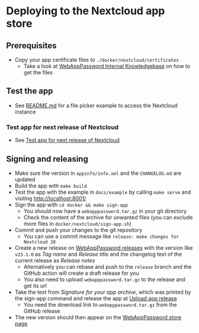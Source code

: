 # Deploying to the Nextcloud app store

## Prerequisites

- Copy your app certificate files to `./docker/nextcloud/certificates`
    - Take a look at [WebAppPassword Internal Knowledgebase](https://gitlab.tugraz.at/vpu-private/vpu-docs-private/-/tree/main/docs/projects/webapppassword)
      on how to get the files

## Test the app

- See [README.md](../README.md#Example) for a file picker example to access the Nextcloud instance

### Test app for next release of Nextcloud

- See [Test app for next release of Nextcloud](development.md#test-app-for-next-release-of-nextcloud)

## Signing and releasing

- Make sure the version in `appinfo/info.xml` and the `CHANGELOG.md` are updated
- Build the app with `make build`
- Test the app with the example in `docs/example` by calling `make serve` and visiting <http://localhost:8001/>
- Sign the app with `cd docker && make sign-app`
    - You should now have a `webapppassword.tar.gz` in your git directory
    - Check the content of the archive for unwanted files (you can exclude more files in
      `docker/nextcloud/sign-app.sh`)
- Commit and push your changes to the git repository
  - You can use a commit message like `release: make changes for Nextcloud 28`
- Create a new release on [WebAppPassword releases](https://github.com/digital-blueprint/webapppassword/releases/)
  with the version like `v23.1.0` as *Tag name* and *Release title* and the changelog text of the current
  release as *Release notes*
    - Alternatively you can rebase and push to the `release` branch and the GitHub action will create
      a draft release for you
    - You also need to upload `webapppassword.tar.gz` to the release and get its url
- Take the text from *Signature for your app archive*, which was printed by the sign-app command and
  release the app at [Upload app release](https://apps.nextcloud.com/developer/apps/releases/new)
    - You need the download link to `webapppassword.tar.gz` from the GitHub release
- The new version should then appear on the [WebAppPassword store page](https://apps.nextcloud.com/apps/webapppassword)
